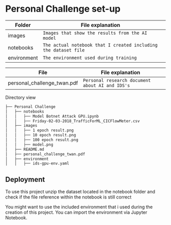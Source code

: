 # Personal Challenge set-up

|Folder|File explanation||
|----------|----------------|-|
|images |`Images that show the results from the AI model`|
|notebooks |`The actual notebook that I created including the dataset file`|
|environment|`The environment used during training`|

|File|File explanation||
|----------|----------------|-|
|personal_challenge_twan.pdf |`Personal research document about AI and IDS's`|

Directory view
```sh
├── Personal Challenge
│   ├── notebooks
│   │   ├── Model Botnet Attack GPU.ipynb
│   │   ├── Friday-02-03-2018_TrafficForML_CICFlowMeter.csv
│   ├── images
│   │   ├── 1 epoch result.png
│   │   ├── 10 epoch result.png
│   │   ├── 100 epoch result.png
│   │   ├── model.png
│   ├── README.md
│   ├── personal_challenge_twan.pdf
│   ├── environment
│   │   ├── ids-gpu-env.yaml
```
## Deployment

To use this project unzip the dataset located in the notebook folder and check if the file reference within the notebook is still correct

You might want to use the included environment that i used during the creation of this project. You can import the environment via Jupyter Notebook.
